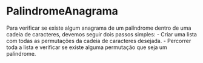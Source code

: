 # PalindromeAnagrama
Para verificar se existe algum anagrama de um palíndrome dentro de uma cadeia de caracteres, devemos seguir dois passos simples:  - Criar uma lista com todas as permutações da cadeia de caracteres desejada. - Percorrer toda a lista e verificar se existe alguma permutação que seja um palindrome.
